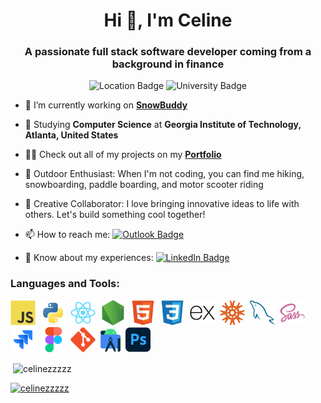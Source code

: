 <h1 align="center">Hi 👋, I'm Celine</h1>
<h3 align="center">A passionate full stack software developer coming from a background in finance</h3>

<p align="center">
  <img src="https://img.shields.io/badge/Location-Vancouver,%20BC-blue?style=flat-square" alt="Location Badge"/>
  <img src="https://img.shields.io/badge/University-Georgia%20Institute%20of%20Technology-blue?style=flat-square" alt="University Badge"/>
</p>

- 🔭 I’m currently working on [**SnowBuddy**](https://github.com/Celinezzzzz/SnowBuddy)

- 🌱 Studying **Computer Science** at **Georgia Institute of Technology, Atlanta, United States**

- 👨‍💻 Check out all of my projects on my [**Portfolio**](https://Celinezzzzz.github.io)

- 🌲 Outdoor Enthusiast: When I'm not coding, you can find me hiking, snowboarding, paddle boarding, and motor scooter riding

- 👯 Creative Collaborator: I love bringing innovative ideas to life with others. Let's build something cool together!

- 📫 How to reach me: <a href="mailto:celine_zhou@outlook.com"><img src="https://img.shields.io/badge/Outlook-0078D4?logo=microsoft-outlook&logoColor=white" alt="Outlook Badge"/></a>

- 📄 Know about my experiences: <a href="https://linkedin.com/in/zhouceline/"><img src="https://img.shields.io/badge/LinkedIn-blue?logo=linkedin&logoColor=white" alt="LinkedIn Badge"/></a>

<h3 align="left">Languages and Tools:</h3>
<p align="left"> 
  <img src="https://github.com/devicons/devicon/blob/master/icons/javascript/javascript-original.svg" title="JS" alt="JS" width="40" height="40"/>&nbsp;
  <img src="https://github.com/devicons/devicon/blob/master/icons/python/python-original.svg" title="Python" alt="Python" width="40" height="40"/>&nbsp;
  <img src="https://github.com/devicons/devicon/blob/master/icons/react/react-original.svg" title="React" alt="React" width="40" height="40"/>&nbsp;
  <img src="https://github.com/devicons/devicon/blob/master/icons/nodejs/nodejs-original.svg" title="Node" alt="Node" width="40" height="40"/>&nbsp;
  <img src="https://github.com/devicons/devicon/blob/master/icons/html5/html5-original.svg" title="HTML" alt="HTML" width="40" height="40"/>&nbsp;
  <img src="https://github.com/devicons/devicon/blob/master/icons/css3/css3-original.svg" title="CSS" alt="CSS" width="40" height="40"/>&nbsp;
  <img src="https://github.com/devicons/devicon/blob/master/icons/express/express-original.svg" title="Express" alt="Express" width="40" height="40"/>&nbsp;
  <img src="https://github.com/devicons/devicon/blob/master/icons/knexjs/knexjs-original.svg" title="knex" alt="knex" width="40" height="40"/>&nbsp;
  <img src="https://github.com/devicons/devicon/blob/master/icons/mysql/mysql-original.svg" title="MySQL" alt="MySQL" width="40" height="40"/>&nbsp;
  <img src="https://github.com/devicons/devicon/blob/master/icons/sass/sass-original.svg" title="Sass" alt="Sass" width="40" height="40"/>&nbsp;
  <img src="https://github.com/devicons/devicon/blob/master/icons/jira/jira-original.svg" title="Jira" alt="Jira" width="40" height="40"/>&nbsp;
  <img src="https://github.com/devicons/devicon/blob/master/icons/figma/figma-original.svg" title="Figma" alt="Figma" width="40" height="40"/>&nbsp;
  <img src="https://github.com/devicons/devicon/blob/master/icons/git/git-original.svg" title="Git" alt="Git" width="40" height="40"/>
  <img src="https://github.com/devicons/devicon/blob/master/icons/androidstudio/androidstudio-original.svg" title="AndroidStudio" alt="AndroidStudio" width="40" height="40"/>
  <img src="https://github.com/devicons/devicon/blob/master/icons/photoshop/photoshop-original.svg" title="Photoshop" alt="Photoshop" width="40" height="40"/> 
</p>

<p>&nbsp;<img align="center" src="https://github-readme-stats.vercel.app/api?username=celinezzzzz&show_icons=true&locale=en" alt="celinezzzzz" /></p>
<p align="left"> <a href="https://github.com/ryo-ma/github-profile-trophy"><img src="https://github-profile-trophy.vercel.app/?username=celinezzzzz" alt="celinezzzzz" /></a> </p>

